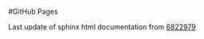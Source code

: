 #GitHub Pages

Last update of sphinx html documentation from [6822979](https://github.com/iai-group/UserSimCRS/tree/6822979c69ff70bc749a83fa32697e234c489150)
